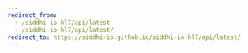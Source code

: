 ```yaml
---
redirect_from:
  - /siddhi-io-hl7/api/latest
  - /siddhi-io-hl7/api/latest/
redirect_to: https://siddhi-io.github.io/siddhi-io-hl7/api/latest/
---
```

